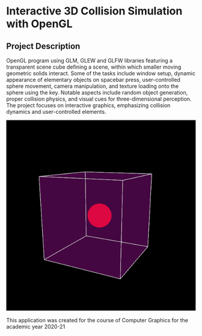 # Interactive 3D Collision Simulation with OpenGL

## Project Description
OpenGL program using GLM, GLEW and GLFW libraries featuring a transparent scene cube defining a scene, within which smaller moving geometric solids interact. Some of the tasks include window setup, dynamic appearance of elementary objects on spacebar press, user-controlled sphere movement, camera manipulation, and texture loading onto the sphere using the <t> key. Notable aspects include random object generation, proper collision physics, and visual cues for three-dimensional perception. The project focuses on interactive graphics, emphasizing collision dynamics and user-controlled elements.

<p align="center">
  <img src="gif4.gif" alt="animated" />
</p>

This application was created for the course of Computer Graphics for the academic year 2020-21
